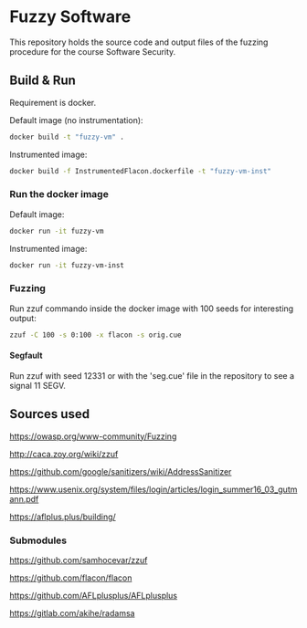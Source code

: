 # Fuzzy Software
This repository holds the source code and output files of the fuzzing procedure for the course Software Security.

## Build & Run

Requirement is docker.

Default image (no instrumentation):

```bash
docker build -t "fuzzy-vm" .
```

Instrumented image:

```bash
docker build -f InstrumentedFlacon.dockerfile -t "fuzzy-vm-inst"
```

### Run the docker image

Default image:

```bash
docker run -it fuzzy-vm
```

Instrumented image:

```bash
docker run -it fuzzy-vm-inst
```

### Fuzzing

Run zzuf commando inside the docker image with 100 seeds for interesting output:

```bash
zzuf -C 100 -s 0:100 -x flacon -s orig.cue
```

#### Segfault

Run zzuf with seed 12331 or with the 'seg.cue' file in the repository to see a signal 11 SEGV.

## Sources used

https://owasp.org/www-community/Fuzzing

http://caca.zoy.org/wiki/zzuf

https://github.com/google/sanitizers/wiki/AddressSanitizer

https://www.usenix.org/system/files/login/articles/login_summer16_03_gutmann.pdf

https://aflplus.plus/building/

### Submodules

https://github.com/samhocevar/zzuf

https://github.com/flacon/flacon

https://github.com/AFLplusplus/AFLplusplus

https://gitlab.com/akihe/radamsa


